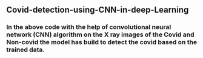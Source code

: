 ## Covid-detection-using-CNN-in-deep-Learning


### In the above code with the help of convolutional neural network (CNN) algorithm on the X ray images of the Covid and Non-covid the model has build to detect the covid based on the trained data.

